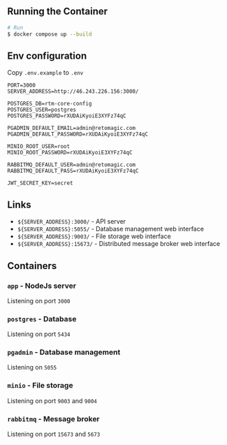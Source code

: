 ## Running the Container

```bash
# Run
$ docker compose up --build
```

## Env configuration

Copy `.env.example` to `.env`
```dotenv
PORT=3000
SERVER_ADDRESS=http://46.243.226.156:3000/

POSTGRES_DB=rtm-core-config
POSTGRES_USER=postgres
POSTGRES_PASSWORD=rXUDAiKyoiE3XYFz74qC

PGADMIN_DEFAULT_EMAIL=admin@retomagic.com
PGADMIN_DEFAULT_PASSWORD=rXUDAiKyoiE3XYFz74qC

MINIO_ROOT_USER=root
MINIO_ROOT_PASSWORD=rXUDAiKyoiE3XYFz74qC

RABBITMQ_DEFAULT_USER=admin@retomagic.com
RABBITMQ_DEFAULT_PASS=rXUDAiKyoiE3XYFz74qC

JWT_SECRET_KEY=secret
```

## Links
* `${SERVER_ADDRESS}:3000/` - API server
* `${SERVER_ADDRESS}:5055/` - Database management web interface
* `${SERVER_ADDRESS}:9003/` - File storage web interface
* `${SERVER_ADDRESS}:15673/` - Distributed message broker web interface

## Containers
### `app` - NodeJs server
Listening on port `3000`

### `postgres` - Database
Listening on port `5434`

### `pgadmin` - Database management
Listening on `5055`

### `minio` - File storage
Listening on port `9003` and `9004`

### `rabbitmq` - Message broker
Listening on port `15673` and `5673`
